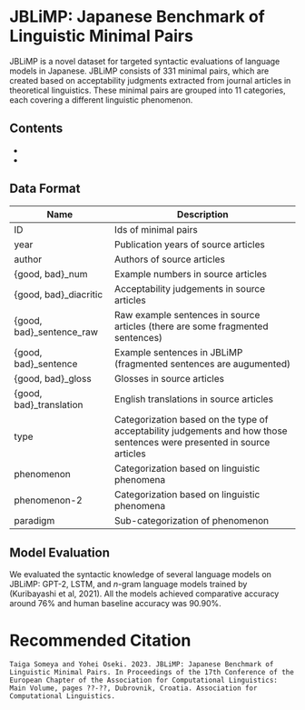 # JBLiMP: Japanese Benchmark of Linguistic Minimal Pairs

JBLiMP is a novel dataset for targeted syntactic evaluations of language models in Japanese. JBLiMP consists of 331 minimal pairs, which are created based on acceptability judgments extracted from journal articles in theoretical linguistics. These minimal pairs are grouped into 11 categories, each covering a different linguistic phenomenon. 



## Contents
- 
- 

## Data Format
|Name|Description|
|----|-----|
|ID|Ids of minimal pairs|
|year|Publication years of source articles|
|author|Authors of source articles|
|{good, bad}_num|Example numbers in source articles|
|{good, bad}_diacritic|Acceptability judgements in source articles|
|{good, bad}_sentence_raw|Raw example sentences in source articles (there are some fragmented sentences)|
|{good, bad}_sentence|Example sentences in JBLiMP (fragmented sentences are augumented)|
|{good, bad}_gloss|Glosses in source articles|
|{good, bad}_translation|English translations in source articles|
|type|Categorization based on the type of acceptability judgements and how those sentences were presented in source articles|
|phenomenon|Categorization based on linguistic phenomena|
|phenomenon-2|Categorization based on linguistic phenomena|
|paradigm|Sub-categorization of phenomenon|

## Model Evaluation
We evaluated the syntactic knowledge of several language models on JBLiMP: GPT-2, LSTM, and _n_-gram language models trained by (Kuribayashi et al, 2021). All the models achieved comparative accuracy around 76% and human baseline accuracy was 90.90%.


# Recommended Citation
```
Taiga Someya and Yohei Oseki. 2023. JBLiMP: Japanese Benchmark of Linguistic Minimal Pairs. In Proceedings of the 17th Conference of the European Chapter of the Association for Computational Linguistics: Main Volume, pages ??-??, Dubrovnik, Croatia. Association for Computational Linguistics.
```

